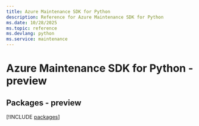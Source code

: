 ```yaml
---
title: Azure Maintenance SDK for Python
description: Reference for Azure Maintenance SDK for Python
ms.date: 10/28/2025
ms.topic: reference
ms.devlang: python
ms.service: maintenance
---
```

# Azure Maintenance SDK for Python - preview
## Packages - preview
[!INCLUDE [packages](maintenance-index.md)]